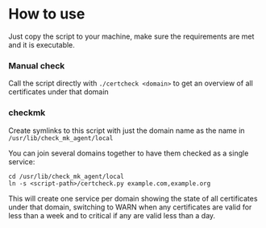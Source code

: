 # How to use

Just copy the script to your machine, make sure the requirements are met and it is executable. 

### Manual check
Call the script directly with `./certcheck <domain>` to get an overview of all certificates under that domain

### checkmk

Create symlinks to this script with just the domain name as the name in `/usr/lib/check_mk_agent/local`

You can join several domains together to have them checked as a single service:

```
cd /usr/lib/check_mk_agent/local
ln -s <script-path>/certcheck.py example.com,example.org
``` 

This will create one service per domain showing the state of all certificates under that domain, 
switching to WARN when any certificates are valid for less than a week and to critical if any are 
valid less than a day.